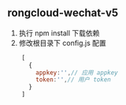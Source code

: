 ## rongcloud-wechat-v5

1. 执行 npm install 下载依赖
2. 修改根目录下 config.js 配置
```js
    [
      {
        appkey:'',// 应用 appkey
        token:'',// 用户 token
      }
    ]
```